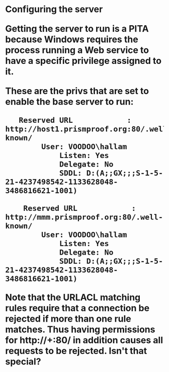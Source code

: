 ﻿<h1>Configuring the server

Getting the server to run is a PITA because Windows requires the process
running a Web service to have a specific privilege assigned to it.

These are the privs that are set to enable the base server to run:

~~~~
   Reserved URL            : http://host1.prismproof.org:80/.well-known/
        User: VOODOO\hallam
            Listen: Yes
            Delegate: No
            SDDL: D:(A;;GX;;;S-1-5-21-4237498542-1133628048-3486816621-1001)

    Reserved URL            : http://mmm.prismproof.org:80/.well-known/
        User: VOODOO\hallam
            Listen: Yes
            Delegate: No
            SDDL: D:(A;;GX;;;S-1-5-21-4237498542-1133628048-3486816621-1001)
~~~~

Note that the URLACL matching rules require that a connection be rejected if more
than one rule matches. Thus having permissions for http://+:80/ in addition 
causes all requests to be rejected. Isn't that special?

